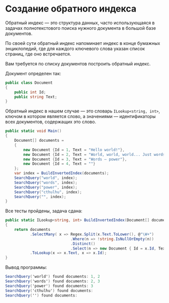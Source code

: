 # Создание обратного индекса

Обратный индекс — это структура данных, часто использующаяся в задачах полнотекстового поиска нужного документа в большой базе документов.

По своей сути обратный индекс напоминает индекс в конце бумажных энциклопедий, где для каждого ключевого слова указан список страниц, где оно встречается.

Вам требуется по списку документов построить обратный индекс.

Документ определен так:

```cs
public class Document
{
    public int Id;
    public string Text;
}
```

Обратный индекс в нашем случае — это словарь `ILookup<string, int>`, ключом в котором является слово, а значениями — идентификаторы всех документов, содержащих это слово.

```cs
public static void Main()
{
    Document[] documents =
    {
        new Document {Id = 1, Text = "Hello world!"},
        new Document {Id = 2, Text = "World, world, world... Just words..."},
        new Document {Id = 3, Text = "Words — power"},
        new Document {Id = 4, Text = ""}
    };
    var index = BuildInvertedIndex(documents);
    SearchQuery("world", index);
    SearchQuery("words", index);
    SearchQuery("power", index);
    SearchQuery("cthulhu", index);
    SearchQuery("", index);
}
```


Все тесты пройдены, задача сдана:
```cs
public static ILookup<string, int> BuildInvertedIndex(Document[] documents)
{
    return documents
           .SelectMany( x => Regex.Split(x.Text.ToLower(), @"\W+")
                             .Where(n => !string.IsNullOrEmpty(n))
                             .Distinct()
                             .Select(n => new Document { Id = x.Id, Text = n }))
           .ToLookup(x => x.Text, x => x.Id);
}
```

Вывод программы:
```cs
SearchQuery('world') found documents: 1, 2
SearchQuery('words') found documents: 2, 3
SearchQuery('power') found documents: 3
SearchQuery('cthulhu') found documents:
SearchQuery('') found documents:
```

